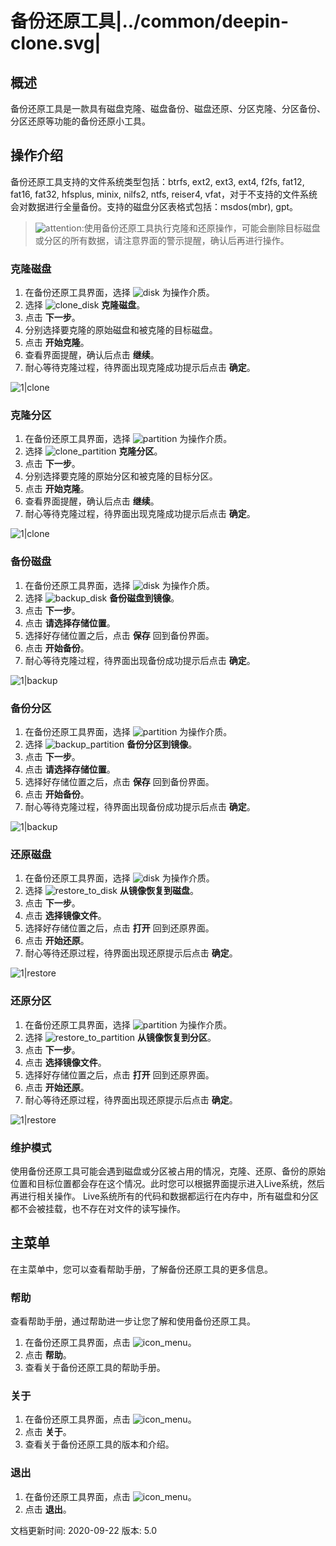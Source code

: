 # 备份还原工具|../common/deepin-clone.svg|

## 概述

备份还原工具是一款具有磁盘克隆、磁盘备份、磁盘还原、分区克隆、分区备份、分区还原等功能的备份还原小工具。

## 操作介绍

备份还原工具支持的文件系统类型包括：btrfs, ext2, ext3, ext4, f2fs, fat12, fat16, fat32, hfsplus, minix, nilfs2, ntfs, reiser4, vfat，对于不支持的文件系统会对数据进行全量备份。支持的磁盘分区表格式包括：msdos(mbr), gpt。

>![attention](icon/attention.svg):使用备份还原工具执行克隆和还原操作，可能会删除目标磁盘或分区的所有数据，请注意界面的警示提醒，确认后再进行操作。

### 克隆磁盘

1.  在备份还原工具界面，选择 ![disk](icon/disk.svg) 为操作介质。
2.  选择 ![clone_disk](icon/clone_disk.svg) **克隆磁盘**。
3.  点击 **下一步**。
4.  分别选择要克隆的原始磁盘和被克隆的目标磁盘。
5.  点击 **开始克隆**。
6.  查看界面提醒，确认后点击 **继续**。
7.  耐心等待克隆过程，待界面出现克隆成功提示后点击 **确定**。

![1|clone](jpg/clone2.jpg)

### 克隆分区

1.  在备份还原工具界面，选择 ![partition](icon/partition.svg) 为操作介质。
2.  选择 ![clone_partition](icon/clone_partition.svg) **克隆分区**。
3.  点击 **下一步**。
4.  分别选择要克隆的原始分区和被克隆的目标分区。
5.  点击 **开始克隆**。
6.  查看界面提醒，确认后点击 **继续**。
7.  耐心等待克隆过程，待界面出现克隆成功提示后点击 **确定**。

![1|clone](jpg/clone4.jpg)

### 备份磁盘

1.  在备份还原工具界面，选择 ![disk](icon/disk.svg) 为操作介质。
2.  选择 ![backup_disk](icon/backup_disk.svg) **备份磁盘到镜像**。
3.  点击 **下一步**。
4.  点击 **请选择存储位置**。
5.  选择好存储位置之后，点击 **保存** 回到备份界面。
6.  点击 **开始备份**。
7.  耐心等待克隆过程，待界面出现备份成功提示后点击 **确定**。

![1|backup](jpg/backup2.jpg)

### 备份分区

1.  在备份还原工具界面，选择 ![partition](icon/partition.svg) 为操作介质。
2.  选择 ![backup_partition](icon/backup_partition.svg) **备份分区到镜像**。
3.  点击 **下一步**。
4.  点击 **请选择存储位置**。
5.  选择好存储位置之后，点击 **保存** 回到备份界面。
6.  点击 **开始备份**。
7.  耐心等待克隆过程，待界面出现备份成功提示后点击 **确定**。

![1|backup](jpg/backup4.jpg)

### 还原磁盘

1.  在备份还原工具界面，选择 ![disk](icon/disk.svg) 为操作介质。
2.  选择 ![restore_to_disk](icon/restore_to_disk.svg) **从镜像恢复到磁盘**。
3.  点击 **下一步**。
4.  点击 **选择镜像文件**。
5.  选择好存储位置之后，点击 **打开** 回到还原界面。
6.  点击 **开始还原**。
7.  耐心等待还原过程，待界面出现还原提示后点击 **确定**。

![1|restore](jpg/restore2.jpg)

### 还原分区

1.  在备份还原工具界面，选择 ![partition](icon/partition.svg) 为操作介质。
2.  选择 ![restore_to_partition](icon/restore_to_partition.svg) **从镜像恢复到分区**。
3.  点击 **下一步**。
4.  点击 **选择镜像文件**。
5.  选择好存储位置之后，点击 **打开** 回到还原界面。
6.  点击 **开始还原**。
7.  耐心等待还原过程，待界面出现还原提示后点击 **确定**。

![1|restore](jpg/restore4.jpg)

### 维护模式

使用备份还原工具可能会遇到磁盘或分区被占用的情况，克隆、还原、备份的原始位置和目标位置都会存在这个情况。此时您可以根据界面提示进入Live系统，然后再进行相关操作。
Live系统所有的代码和数据都运行在内存中，所有磁盘和分区都不会被挂载，也不存在对文件的读写操作。

## 主菜单

在主菜单中，您可以查看帮助手册，了解备份还原工具的更多信息。

### 帮助

查看帮助手册，通过帮助进一步让您了解和使用备份还原工具。

1. 在备份还原工具界面，点击 ![icon_menu](icon/icon_menu.svg)。
2. 点击 **帮助**。
3. 查看关于备份还原工具的帮助手册。

### 关于

1. 在备份还原工具界面，点击 ![icon_menu](icon/icon_menu.svg)。
2. 点击 **关于**。
3. 查看关于备份还原工具的版本和介绍。


### 退出

1. 在备份还原工具界面，点击 ![icon_menu](icon/icon_menu.svg)。
2. 点击 **退出**。


<div class="version-info"><span>文档更新时间: 2020-09-22</span><span> 版本: 5.0</span></div>
